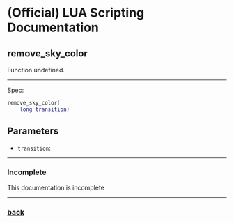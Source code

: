 
# (Official) LUA Scripting Documentation

## remove_sky_color

Function undefined.

___

Spec:

```lua
remove_sky_color(
	long transition)
```

## Parameters

- `transition`: 

___

### Incomplete

This documentation is incomplete

___

### [back](../other)
